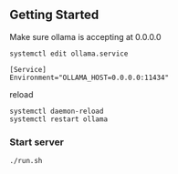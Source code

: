 
## Getting Started
Make sure ollama is accepting at 0.0.0.0
```
systemctl edit ollama.service
```
```
[Service]
Environment="OLLAMA_HOST=0.0.0.0:11434"
```

reload
```
systemctl daemon-reload
systemctl restart ollama
```


### Start server
```
./run.sh
```
